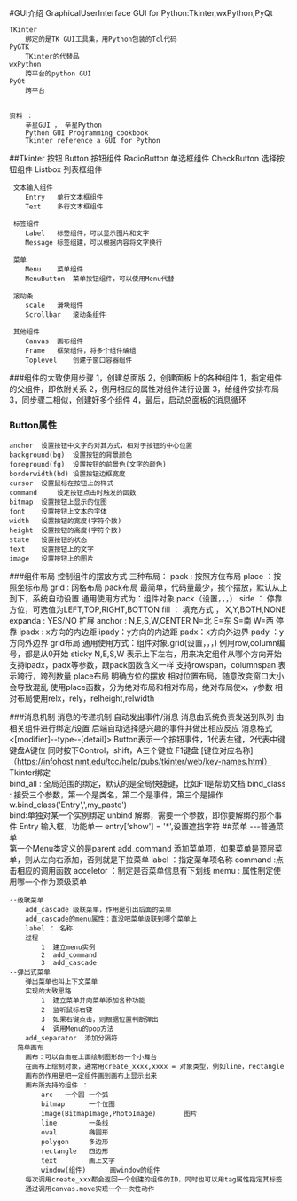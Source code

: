 #GUI介绍
    GraphicalUserInterface
    GUI for Python:Tkinter,wxPython,PyQt
    
    TKinter
        绑定的是TK GUI工具集，用Python包装的Tcl代码
    PyGTK 
        TKinter的代替品
    wxPython
        跨平台的python GUI
    PyQt
        跨平台 
    
    
    资料 ： 
        辛星GUI ， 辛星Python
        Python GUI Programming cookbook
        Tkinter reference a GUI for Python 
        
##Tkinter
     按钮
        Button      按钮组件
        RadioButton 单选框组件
        CheckButton 选择按钮组件
        Listbox     列表框组件
        
     文本输入组件
        Entry   单行文本框组件
        Text    多行文本框组件
        
     标签组件
        Label   标签组件，可以显示图片和文字
        Message 标签组建，可以根据内容将文字换行
        
     菜单 
        Menu    菜单组件
        MenuButton  菜单按钮组件，可以使用Menu代替
        
     滚动条
        scale   滑块组件
        Scrollbar   滚动条组件
        
     其他组件
        Canvas  画布组件
        Frame   框架组件，将多个组件编组
        Toplevel    创建子窗口容器组件
###组件的大致使用步骤
    1，创建总面版
    2，创建面板上的各种组件
        1，指定组件的父组件，即依附关系
        2，例用相应的属性对组件进行设置
        3，给组件安排布局
     3，同步骤二相似，创建好多个组件
     4，最后，启动总面板的消息循环
        
### Button属性
    anchor 	设置按钮中文字的对其方式，相对于按钮的中心位置
    background(bg) 	设置按钮的背景颜色
    foreground(fg)	设置按钮的前景色(文字的颜色)
    borderwidth(bd)	设置按钮边框宽度
    cursor	设置鼠标在按钮上的样式
    command		设定按钮点击时触发的函数
    bitmap	设置按钮上显示的位图
    font	设置按钮上文本的字体
    width	设置按钮的宽度(字符个数)
    height	设置按钮的高度(字符个数)
    state	设置按钮的状态
    text	设置按钮上的文字
    image	设置按钮上的图片
    
    
###组件布局
    控制组件的摆放方式
    三种布局：
        pack : 按照方位布局
        place ：按照坐标布局
        grid : 网格布局
    pack布局
        最简单，代码量最少，挨个摆放，默认从上到下，系统自动设置
        通用使用方式为：组件对象.pack（设置，，，）
        side ： 停靠方位，可选值为LEFT,TOP,RIGHT,BOTTON
        fill ： 填充方式 ， X,Y,BOTH,NONE
        expanda : YES/NO  扩展
        anchor : N,E,S,W,CENTER N=北 E=东 S=南 W=西   停靠
        ipadx : x方向的内边距
        ipady：y方向的内边距
        padx：x方向外边界
        pady ：y方向外边界
    grid布局
        通用使用方式：组件对象.grid(设置，，，)
        例用row,column编号，都是从0开始
        sticky N,E,S,W 表示上下左右，用来决定组件从哪个方向开始
        支持ipadx，padx等参数，跟pack函数含义一样
        支持rowspan，columnspan 表示跨行，跨列数量
    place布局
        明确方位的摆放
        相对位置布局，随意改变窗口大小会导致混乱
        使用place函数，分为绝对布局和相对布局，绝对布局使x，y参数
        相对布局使用relx，rely，relheight,relwidth
        
###消息机制
    消息的传递机制
        自动发出事件/消息
        消息由系统负责发送到队列
        由相关组件进行绑定/设置
        后端自动选择感兴趣的事件并做出相应反应
    消息格式
        <[modifier]--type--[detail]>
        <Button-1> Button表示一个按钮事件，1代表左键，2代表中键
        <KeyPress-A> 键盘A键位
        <Control-Shift-KeyPress-A>同时按下Control，shift，A三个键位
        <F1>F1键盘
        [键位对应名称]
        （https://infohost.nmt.edu/tcc/help/pubs/tkinter/web/key-names.html）
    Tkinter绑定   
        bind_all : 全局范围的绑定，默认的是全局快捷键，比如F1是帮助文档
        bind_class : 接受三个参数，第一个是类名，第二个是事件，第三个是操作
            w.bind_class('Entry','<Control-V>,my_paste')  
        bind:单独对某一个实例绑定
        unbind 解绑，需要一个参数，即你要解绑的那个事件
    Entry
        输入框，功能单一
        entry['show'] = '*',设置遮挡字符
##菜单
    ---普通菜单    
        第一个Menu类定义的是parent
        add_command 添加菜单项，如果菜单是顶层菜单，则从左向右添加，否则就是下拉菜单
            label ：指定菜单项名称
            command :点击相应的调用函数
            acceletor ：制定是否菜单信息有下划线
            memu : 属性制定使用哪一个作为顶级菜单
            
    --级联菜单
        add_cascade 级联菜单，作用是引出后面的菜单
        add_cascade的menu属性：直没吧菜单级联到哪个菜单上
        label ： 名称
        过程
            1  建立menu实例
            2  add_command
            3  add_cascade
    --弹出式菜单
        弹出菜单也叫上下文菜单
        实现的大致思路
            1  建立菜单并向菜单添加各种功能
            2  监听鼠标右键
            3  如果右键点击，则根据位置判断弹出
            4  调用Menu的pop方法
        add_separator  添加分隔符
    --简单画布
        画布：可以自由在上面绘制图形的一个小舞台
        在画布上绘制对象，通常用create_xxxx,xxxx = 对象类型，例如line，rectangle
        画布的作用是吧一定组件画到画布上显示出来
        画布所支持的组件 ：
            arc   一个圆 一个弧
            bitmap      一个位图
            image(BitmapImage,PhotoImage)       图片
            line        一条线
            oval        椭圆形
            polygon     多边形
            rectangle   四边形
            text        画上文字
            window(组件)      画window的组件
        每次调用create_xxx都会返回一个创建的组件的ID，同时也可以用tag属性指定其标签
        通过调用canvas.move实现一个一次性动作
               
        
        
    

        
        
        
        
        
        
        
        
        
        
        
        
        
        
        
        
        
        
        
        
        
        
        